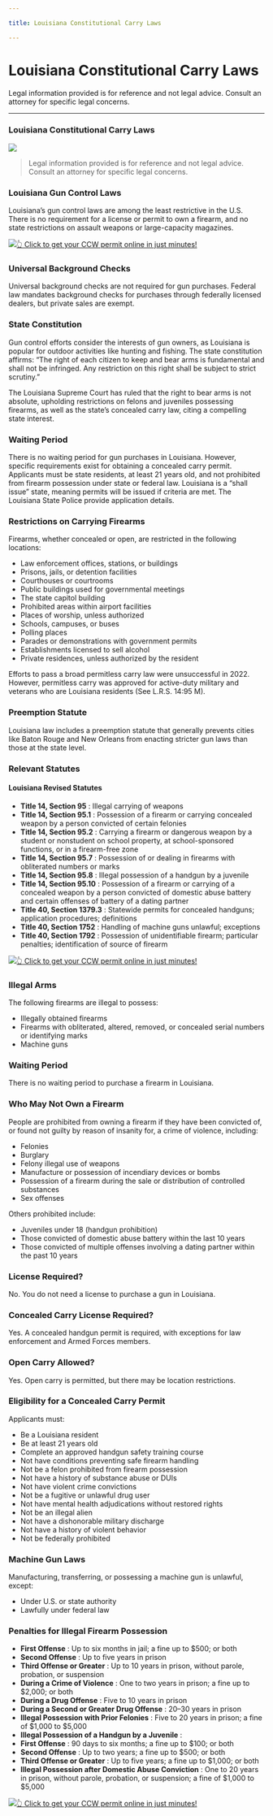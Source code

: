 ```yaml
---

title: Louisiana Constitutional Carry Laws

---
```


# Louisiana Constitutional Carry Laws

Legal information provided is for reference and not legal advice. Consult an attorney for specific legal concerns. 

* * *

### Louisiana Constitutional Carry Laws

![](https://cdn-images-1.medium.com/max/1200/1*z9Qg23sWlwgQbcbRQYFRkg.png)

> Legal information provided is for reference and not legal advice. Consult an attorney for specific legal concerns.

### Louisiana Gun Control Laws

Louisiana’s gun control laws are among the least restrictive in the U.S. There is no requirement for a license or permit to own a firearm, and no state restrictions on assault weapons or large-capacity magazines.

[![](https://cdn-images-1.medium.com/max/1200/1*aCmvRhaa5Xjz4zDZxHzAjg.png)](https://serp.ly/ccw)[👆 Click to get your CCW permit online in just minutes!](https://serp.ly/ccw)

### Universal Background Checks

Universal background checks are not required for gun purchases. Federal law mandates background checks for purchases through federally licensed dealers, but private sales are exempt.

### State Constitution

Gun control efforts consider the interests of gun owners, as Louisiana is popular for outdoor activities like hunting and fishing. The state constitution affirms: “The right of each citizen to keep and bear arms is fundamental and shall not be infringed. Any restriction on this right shall be subject to strict scrutiny.”

The Louisiana Supreme Court has ruled that the right to bear arms is not absolute, upholding restrictions on felons and juveniles possessing firearms, as well as the state’s concealed carry law, citing a compelling state interest.

### Waiting Period

There is no waiting period for gun purchases in Louisiana. However, specific requirements exist for obtaining a concealed carry permit. Applicants must be state residents, at least 21 years old, and not prohibited from firearm possession under state or federal law. Louisiana is a “shall issue” state, meaning permits will be issued if criteria are met. The Louisiana State Police provide application details.

### Restrictions on Carrying Firearms

Firearms, whether concealed or open, are restricted in the following locations:

  * Law enforcement offices, stations, or buildings
  * Prisons, jails, or detention facilities
  * Courthouses or courtrooms
  * Public buildings used for governmental meetings
  * The state capitol building
  * Prohibited areas within airport facilities
  * Places of worship, unless authorized
  * Schools, campuses, or buses
  * Polling places
  * Parades or demonstrations with government permits
  * Establishments licensed to sell alcohol
  * Private residences, unless authorized by the resident



Efforts to pass a broad permitless carry law were unsuccessful in 2022. However, permitless carry was approved for active-duty military and veterans who are Louisiana residents (See L.R.S. 14:95 M).

### Preemption Statute

Louisiana law includes a preemption statute that generally prevents cities like Baton Rouge and New Orleans from enacting stricter gun laws than those at the state level.

### Relevant Statutes

#### Louisiana Revised Statutes

  * **Title 14, Section 95** : Illegal carrying of weapons
  * **Title 14, Section 95.1** : Possession of a firearm or carrying concealed weapon by a person convicted of certain felonies
  * **Title 14, Section 95.2** : Carrying a firearm or dangerous weapon by a student or nonstudent on school property, at school-sponsored functions, or in a firearm-free zone
  * **Title 14, Section 95.7** : Possession of or dealing in firearms with obliterated numbers or marks
  * **Title 14, Section 95.8** : Illegal possession of a handgun by a juvenile
  * **Title 14, Section 95.10** : Possession of a firearm or carrying of a concealed weapon by a person convicted of domestic abuse battery and certain offenses of battery of a dating partner
  * **Title 40, Section 1379.3** : Statewide permits for concealed handguns; application procedures; definitions
  * **Title 40, Section 1752** : Handling of machine guns unlawful; exceptions
  * **Title 40, Section 1792** : Possession of unidentifiable firearm; particular penalties; identification of source of firearm


[![](https://cdn-images-1.medium.com/max/1200/1*TMCVgNoKp2NAtvLSAMkaJg.png)](https://serp.ly/ccw)[👆 Click to get your CCW permit online in just minutes!](https://serp.ly/ccw)

### Illegal Arms

The following firearms are illegal to possess:

  * Illegally obtained firearms
  * Firearms with obliterated, altered, removed, or concealed serial numbers or identifying marks
  * Machine guns



### Waiting Period

There is no waiting period to purchase a firearm in Louisiana.

### Who May Not Own a Firearm

People are prohibited from owning a firearm if they have been convicted of, or found not guilty by reason of insanity for, a crime of violence, including:

  * Felonies
  * Burglary
  * Felony illegal use of weapons
  * Manufacture or possession of incendiary devices or bombs
  * Possession of a firearm during the sale or distribution of controlled substances
  * Sex offenses



Others prohibited include:

  * Juveniles under 18 (handgun prohibition)
  * Those convicted of domestic abuse battery within the last 10 years
  * Those convicted of multiple offenses involving a dating partner within the past 10 years



### License Required?

No. You do not need a license to purchase a gun in Louisiana.

### Concealed Carry License Required?

Yes. A concealed handgun permit is required, with exceptions for law enforcement and Armed Forces members.

### Open Carry Allowed?

Yes. Open carry is permitted, but there may be location restrictions.

### Eligibility for a Concealed Carry Permit

Applicants must:

  * Be a Louisiana resident
  * Be at least 21 years old
  * Complete an approved handgun safety training course
  * Not have conditions preventing safe firearm handling
  * Not be a felon prohibited from firearm possession
  * Not have a history of substance abuse or DUIs
  * Not have violent crime convictions
  * Not be a fugitive or unlawful drug user
  * Not have mental health adjudications without restored rights
  * Not be an illegal alien
  * Not have a dishonorable military discharge
  * Not have a history of violent behavior
  * Not be federally prohibited



### Machine Gun Laws

Manufacturing, transferring, or possessing a machine gun is unlawful, except:

  * Under U.S. or state authority
  * Lawfully under federal law



### Penalties for Illegal Firearm Possession

  * **First Offense** : Up to six months in jail; a fine up to $500; or both
  * **Second Offense** : Up to five years in prison
  * **Third Offense or Greater** : Up to 10 years in prison, without parole, probation, or suspension
  * **During a Crime of Violence** : One to two years in prison; a fine up to $2,000; or both
  * **During a Drug Offense** : Five to 10 years in prison
  * **During a Second or Greater Drug Offense** : 20–30 years in prison
  * **Illegal Possession with Prior Felonies** : Five to 20 years in prison; a fine of $1,000 to $5,000
  * **Illegal Possession of a Handgun by a Juvenile** :
  * **First Offense** : 90 days to six months; a fine up to $100; or both
  * **Second Offense** : Up to two years; a fine up to $500; or both
  * **Third Offense or Greater** : Up to five years; a fine up to $1,000; or both
  * **Illegal Possession after Domestic Abuse Conviction** : One to 20 years in prison, without parole, probation, or suspension; a fine of $1,000 to $5,000


[![](https://cdn-images-1.medium.com/max/1200/1*UmVcdbz7GlGdNVJMx2tkag.png)](https://serp.ly/ccw)[👆 Click to get your CCW permit online in just minutes!](https://serp.ly/ccw)

